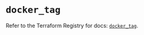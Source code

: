 # `docker_tag`

Refer to the Terraform Registry for docs: [`docker_tag`](https://registry.terraform.io/providers/kreuzwerker/docker/3.6.1/docs/resources/tag).

